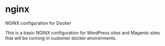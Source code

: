 # nginx
NGINX configuration for Docker

This is a basic NGINX configuration for WordPress sites and Magento sites that will be running in customer docker environments. 
